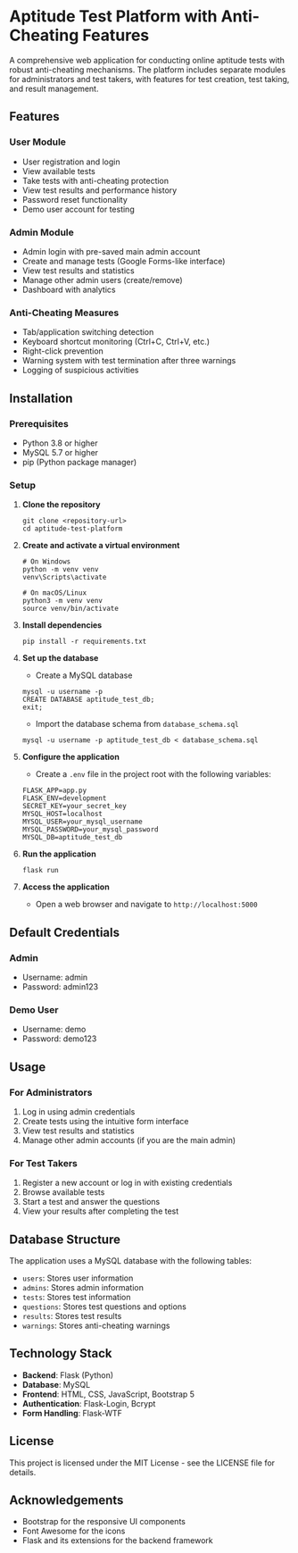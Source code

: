 # Aptitude Test Platform with Anti-Cheating Features

A comprehensive web application for conducting online aptitude tests with robust anti-cheating mechanisms. The platform includes separate modules for administrators and test takers, with features for test creation, test taking, and result management.

## Features

### User Module
- User registration and login
- View available tests
- Take tests with anti-cheating protection
- View test results and performance history
- Password reset functionality
- Demo user account for testing

### Admin Module
- Admin login with pre-saved main admin account
- Create and manage tests (Google Forms-like interface)
- View test results and statistics
- Manage other admin users (create/remove)
- Dashboard with analytics

### Anti-Cheating Measures
- Tab/application switching detection
- Keyboard shortcut monitoring (Ctrl+C, Ctrl+V, etc.)
- Right-click prevention
- Warning system with test termination after three warnings
- Logging of suspicious activities

## Installation

### Prerequisites
- Python 3.8 or higher
- MySQL 5.7 or higher
- pip (Python package manager)

### Setup

1. **Clone the repository**
   ```
   git clone <repository-url>
   cd aptitude-test-platform
   ```

2. **Create and activate a virtual environment**
   ```
   # On Windows
   python -m venv venv
   venv\Scripts\activate
   
   # On macOS/Linux
   python3 -m venv venv
   source venv/bin/activate
   ```

3. **Install dependencies**
   ```
   pip install -r requirements.txt
   ```

4. **Set up the database**
   - Create a MySQL database
   ```
   mysql -u username -p
   CREATE DATABASE aptitude_test_db;
   exit;
   ```
   - Import the database schema from `database_schema.sql`
   ```
   mysql -u username -p aptitude_test_db < database_schema.sql
   ```

5. **Configure the application**
   - Create a `.env` file in the project root with the following variables:
   ```
   FLASK_APP=app.py
   FLASK_ENV=development
   SECRET_KEY=your_secret_key
   MYSQL_HOST=localhost
   MYSQL_USER=your_mysql_username
   MYSQL_PASSWORD=your_mysql_password
   MYSQL_DB=aptitude_test_db
   ```

6. **Run the application**
   ```
   flask run
   ```

7. **Access the application**
   - Open a web browser and navigate to `http://localhost:5000`

## Default Credentials

### Admin
- Username: admin
- Password: admin123

### Demo User
- Username: demo
- Password: demo123

## Usage

### For Administrators
1. Log in using admin credentials
2. Create tests using the intuitive form interface
3. View test results and statistics
4. Manage other admin accounts (if you are the main admin)

### For Test Takers
1. Register a new account or log in with existing credentials
2. Browse available tests
3. Start a test and answer the questions
4. View your results after completing the test

## Database Structure

The application uses a MySQL database with the following tables:
- `users`: Stores user information
- `admins`: Stores admin information
- `tests`: Stores test information
- `questions`: Stores test questions and options
- `results`: Stores test results
- `warnings`: Stores anti-cheating warnings

## Technology Stack

- **Backend**: Flask (Python)
- **Database**: MySQL
- **Frontend**: HTML, CSS, JavaScript, Bootstrap 5
- **Authentication**: Flask-Login, Bcrypt
- **Form Handling**: Flask-WTF

## License

This project is licensed under the MIT License - see the LICENSE file for details.

## Acknowledgements

- Bootstrap for the responsive UI components
- Font Awesome for the icons
- Flask and its extensions for the backend framework